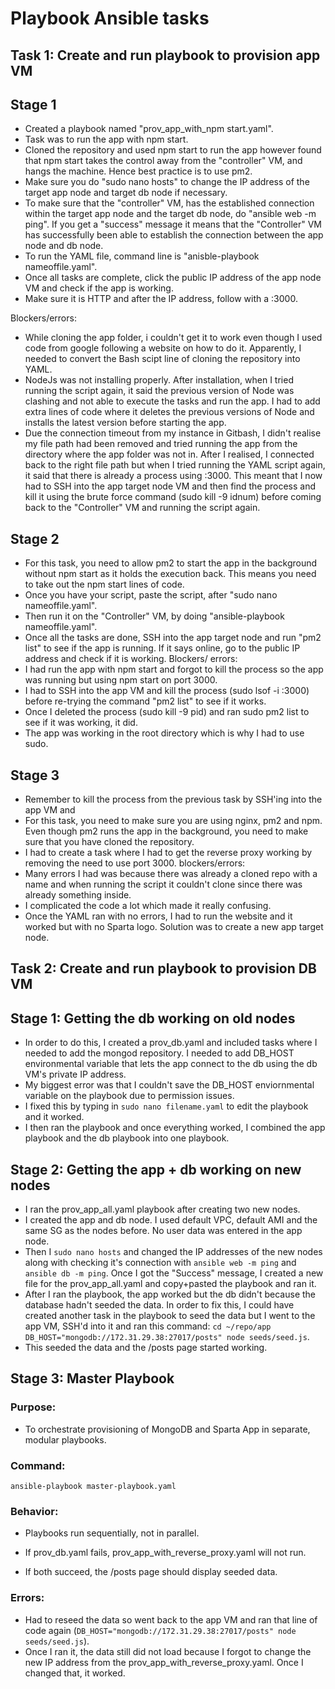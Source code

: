 # Playbook Ansible tasks

## Task 1: Create and run playbook to provision app VM
## Stage 1
* Created a playbook named "prov_app_with_npm start.yaml".
* Task was to run the app with npm start.
* Cloned the repository and used npm start to run the app however found that npm start takes the control away from the "controller" VM, and hangs the machine. Hence best practice is to use pm2. 
* Make sure you do "sudo nano hosts" to change the IP address of the target app node and target db node if necessary.
* To make sure that the "controller" VM, has the established connection within the target app node and the target db node, do "ansible web -m ping". If you get a "success" message it means that the "Controller" VM has successfully been able to establish the connection between the app node and db node.
* To run the YAML file, command line is "anisble-playbook nameoffile.yaml".
* Once all tasks are complete, click the public IP address of the app node VM and check if the app is working.
* Make sure it is HTTP and after the IP address, follow with a :3000.

Blockers/errors:
* While cloning the app folder, i couldn't get it to work even though I used code from google following a website on how to do it. Apparently, I needed to convert the Bash scipt line of cloning the repository into YAML.
* NodeJs was not installing properly. After installation, when I tried running the script again, it said the previous version of Node was clashing and not able to execute the tasks and run the app. I had to add extra lines of code where it deletes the previous versions of Node and installs the latest version before starting the app. 
* Due the connection timeout from my instance in Gitbash, I didn't realise my file path had been removed and tried running the app from the directory where the app folder was not in. After I realised, I connected back to the right file path but when I tried running the YAML script again, it said that there is already a process using :3000. This meant that I now had to SSH into the app target node VM and then find the process and kill it using the brute force command (sudo kill -9 idnum) before coming back to the "Controller" VM and running the script again. 

## Stage 2
* For this task, you need to allow pm2 to start the app in the background without npm start as it holds the execution back. This means you need to take out the npm start lines of code. 
* Once you have your script, paste the script, after "sudo nano nameoffile.yaml". 
* Then run it on the "Controller" VM, by doing "ansible-playbook nameoffile.yaml".
* Once all the tasks are done, SSH into the app target node and run "pm2 list" to see if the app is running. If it says online, go to the public IP address and check if it is working.
Blockers/ errors:
* I had run the app with npm start and forgot to kill the process so the app was running but using npm start on port 3000.
* I had to SSH into the app VM and kill the process (sudo lsof -i :3000) before re-trying the command "pm2 list" to see if it works.
* Once I deleted the process (sudo kill -9 pid) and ran sudo pm2 list to see if it was working, it did. 
* The app was working in the root directory which is why I had to use sudo.

## Stage 3
* Remember to kill the process from the previous task by SSH'ing into the app VM and 
* For this task, you need to make sure you are using nginx, pm2 and npm. Even though pm2 runs the app in the background, you need to make sure that you have cloned the repository.
* I had to create a task where I had to get the reverse proxy working by removing the need to use port 3000.
blockers/errors:
* Many errors I had was because there was already a cloned repo with a name and when running the script it couldn't clone since there was already something inside. 
* I complicated the code a lot which made it really confusing.
* Once the YAML ran with no errors, I had to run the website and it worked but with no Sparta logo. Solution was to create a new app target node.

## Task 2: Create and run playbook to provision DB VM

## Stage 1: Getting the db working on old nodes
* In order to do this, I created a prov_db.yaml and included tasks where I needed to add the mongod repository. I needed to add DB_HOST environmental variable that lets the app connect to the db using the db VM's private IP address.
* My biggest error was that I couldn't save the DB_HOST enviornmental variable on the playbook due to permission issues.
* I fixed this by typing in `sudo nano filename.yaml` to edit the playbook and it worked.
* I then ran the playbook and once everything worked, I combined the app playbook and the db playbook into one playbook.

## Stage 2: Getting the app + db working on new nodes
* I ran the prov_app_all.yaml playbook after creating two new nodes.
* I created the app and db node. I used default VPC, default AMI and the same SG as the nodes before. No user data was entered in the app node.
* Then I `sudo nano hosts` and changed the IP addresses of the new nodes along with checking it's connection with `ansible web -m ping` and `ansible db -m ping`. Once I got the "Success" message, I created a new file for the prov_app_all.yaml and copy+pasted the playbook and ran it. 
* After I ran the playbook, the app worked but the db didn't because the database hadn't seeded the data. In order to fix this, I could have created another task in the playbook to seed the data but I went to the app VM, SSH'd into it and ran this command: `cd ~/repo/app`
`DB_HOST="mongodb://172.31.29.38:27017/posts" node seeds/seed.js`.
* This seeded the data and the /posts page started working.

## Stage 3: Master Playbook

### Purpose:
* To orchestrate provisioning of MongoDB and Sparta App in separate, modular playbooks.

### Command:
`ansible-playbook master-playbook.yaml`

### Behavior:

* Playbooks run sequentially, not in parallel.

* If prov_db.yaml fails, prov_app_with_reverse_proxy.yaml will not run.

* If both succeed, the /posts page should display seeded data.

### Errors:
* Had to reseed the data so went back to the app VM and ran that line of code again (`DB_HOST="mongodb://172.31.29.38:27017/posts" node seeds/seed.js`).
* Once I ran it, the data still did not load because I forgot to change the new IP address from the prov_app_with_reverse_proxy.yaml. Once I changed that, it worked.

